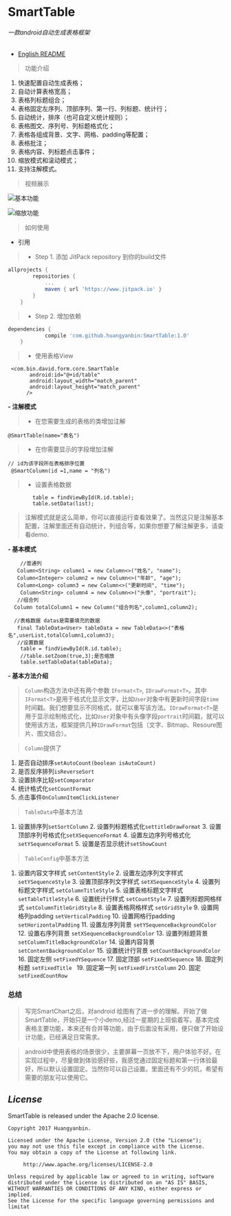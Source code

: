 # SmartTable

###### 一款android自动生成表格框架
* [English README](/README.en.md/)
> 功能介绍
1.  快速配置自动生成表格；
2.  自动计算表格宽高；
3.  表格列标题组合；
4.  表格固定左序列、顶部序列、第一行、列标题、统计行；
5.  自动统计，排序（也可自定义统计规则）；
6.  表格图文、序列号、列标题格式化；
7.  表格各组成背景、文字、网格、padding等配置；
8.  表格批注；
9.  表格内容、列标题点击事件；
10.  缩放模式和滚动模式；
11.  支持注解模式。

> 视频展示

![基本功能](/img/table.gif)

![缩放功能](/img/zoom.gif)
> 如何使用

- 引用

> * Step 1. 添加 JitPack repository 到你的build文件

```gradle
allprojects {
		repositories {
			...
			maven { url 'https://www.jitpack.io' }
		}
	}
```

> * Step 2. 增加依赖

```gradle
dependencies {
	        compile 'com.github.huangyanbin:SmartTable:1.0'
	}
```

> * 使用表格View

```
 <com.bin.david.form.core.SmartTable
       android:id="@+id/table"
       android:layout_width="match_parent"
       android:layout_height="match_parent"
      />
 ```

**- 注解模式**

> *  在您需要生成的表格的类增加注解

```
@SmartTable(name="表名")
```

> *  在你需要显示的字段增加注解

```
// id为该字段所在表格排序位置
 @SmartColumn(id =1,name = "列名")
```
> * 设置表格数据

```
        table = findViewById(R.id.table);
        table.setData(list);
```

> 注解模式就是这么简单，你可以直接运行查看效果了。当然这只是注解基本配置，注解里面还有自动统计，列组合等，如果你想要了解注解更多，请查看demo.


**- 基本模式**
```
    //普通列
   Column<String> column1 = new Column<>("姓名", "name");
   Column<Integer> column2 = new Column<>("年龄", "age");
   Column<Long> column3 = new Column<>("更新时间", "time");
    Column<String> column4 = new Column<>("头像", "portrait");
   //组合列
  Column totalColumn1 = new Column("组合列名",column1,column2);

  //表格数据 datas是需要填充的数据
   final TableData<User> tableData = new TableData<>("表格名",userList,totalColumn1,column3);
   //设置数据
    table = findViewById(R.id.table);
    //table.setZoom(true,3);是否缩放
    table.setTableData(tableData);

```
**- 基本方法介绍**

  >  ```Column```构造方法中还有两个参数 ```IFormat<T>```, ```IDrawFormat<T>```。其中```IFormat<T>```是用于格式化显示文字，比如```User```对象中有更新时间字段```time```时间戳。我们想要显示不同格式，就可以重写该方法。```IDrawFormat<T>```是用于显示绘制格式化，比如```User```对象中有头像字段```portrait```时间戳，就可以使用该方法，框架提供几种```IDrawFormat```包括（文字、Bitmap、Resoure图片、图文结合）。


  >  ```Column```提供了

   1. 是否自动排序```setAutoCount(boolean isAutoCount)```
   2. 是否反序排列```isReverseSort```
   3. 设置排序比较```setComparator```
   4. 统计格式化```setCountFormat```
   5. 点击事件```OnColumnItemClickListener```


 >  ```TableData```中基本方法

1.    设置排序列```setSortColumn```
    2. 设置列标题格式化```settitleDrawFormat```
    3. 设置顶部序列号格式化```setXSequenceFormat```
    4. 设置左边序列号格式化```setYSequenceFormat```
    5. 设置是否显示统计```setShowCount```



 >  ```TableConfig```中基本方法

1.    设置内容文字样式 ```setContentStyle```
     2. 设置左边序列文字样式 ```setYSequenceStyle```
     3. 设置顶部序列文字样式 ```setXSequenceStyle```
     4. 设置列标题文字样式 ```setColumnTitleStyle```
     5. 设置表格标题文字样式 ```setTableTitleStyle```
     6. 设置统计行样式 ```setCountStyle```
     7. 设置列标题网格样式 ```setColumnTitleGridStyle```
     8. 设置表格网格样式 ```setGridStyle```
     9. 设置网格列padding ```setVerticalPadding```
     10. 设置网格行padding ```setHorizontalPadding```
     11. 设置左序列背景 ```setYSequenceBackgroundColor```
     12. 设置右序列背景 ```setXSequenceBackgroundColor```
     13. 设置列标题背景 ```setColumnTitleBackgroundColor```
     14. 设置内容背景 ```setContentBackgroundColor```
     15. 设置统计行背景 ```setCountBackgroundColor```
     16. 固定左侧 ```setFixedYSequence```
     17. 固定顶部  ```setFixedXSequence```
     18. 固定列标题  ```setFixedTitle ```
     19. 固定第一列 ```setFixedFirstColumn```
     20. 固定```setFixedCountRow```



### 总结

> 写完SmartChart之后，对android 绘图有了进一步的理解。开始了做SmartTable，开始只是一个小demo,经过一星期的上班偷着写，基本完成表格主要功能，本来还有合并等功能，由于后面没有采用，便只做了开始设计功能，已经满足日常需求。

> android中使用表格的场景很少，主要屏幕一页放不下，用户体验不好。在实现过程中，尽量做到体验感好些，我感觉通过固定标题和第一行体验最好，所以默认设置固定。当然你可以自己设置。里面还有不少的坑，希望有需要的朋友可以使用它。

## *License*

SmartTable is released under the Apache 2.0 license.

```
Copyright 2017 Huangyanbin.

Licensed under the Apache License, Version 2.0 (the "License");
you may not use this file except in compliance with the License.
You may obtain a copy of the License at following link.

     http://www.apache.org/licenses/LICENSE-2.0

Unless required by applicable law or agreed to in writing, software
distributed under the License is distributed on an "AS IS" BASIS,
WITHOUT WARRANTIES OR CONDITIONS OF ANY KIND, either express or implied.
See the License for the specific language governing permissions and
limitat










